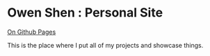 # Owen Shen : Personal Site

[On Github Pages](https://owenshen24.github.io/)

This is the place where I put all of my projects and showcase things.
